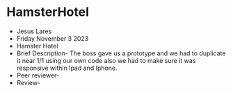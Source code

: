 # HamsterHotel

- Jesus Lares
- Friday November 3 2023
- Hamster Hotel
- Brief Description- The boss gave us a prototype and we had to duplicate it near 1/1 using our own code also we had to make sure it was responsive within Ipad and Iphone.
- Peer reviewer-
- Review-
